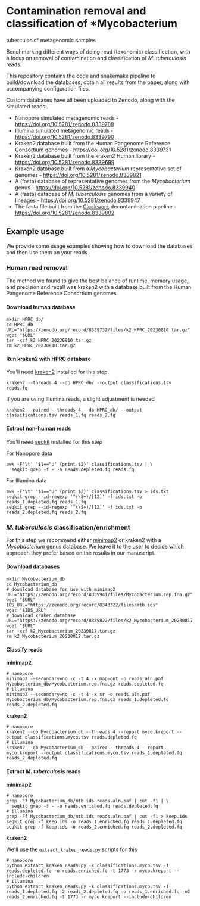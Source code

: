 # Contamination removal and classification of *Mycobacterium

tuberculosis* metagenomic samples

Benchmarking different ways of doing read (taxonomic) classification, with a focus on
removal of contamination and classification of _M. tuberculosis_ reads.

This repository contains the code and snakemake pipeline to build/download the
databases, obtain all results from the paper, along with accompanying configuration
files.

Custom databases have all been uploaded to Zenodo, along with the simulated reads:

- Nanopore simulated metagenomic reads - https://doi.org/10.5281/zenodo.8339788
- Illumina simulated metagenomic reads - https://doi.org/10.5281/zenodo.8339790
- Kraken2 database built from the Human Pangenome Reference Consortium
  genomes - https://doi.org/10.5281/zenodo.8339731
- Kraken2 database built from the kraken2 Human
  library - https://doi.org/10.5281/zenodo.8339699
- Kraken2 database built from a *Mycobacterium* representative set of
  genomes - https://doi.org/10.5281/zenodo.8339821
- A (fasta) database of representative genomes from the *Mycobacterium*
  genus - https://doi.org/10.5281/zenodo.8339940
- A (fasta) database of *M. tuberculosis* genomes from a variety of
  lineages - https://doi.org/10.5281/zenodo.8339947
- The fasta file built from the [Clockwork](https://github.com/iqbal-lab-org/clockwork)
  decontamination pipeline - https://doi.org/10.5281/zenodo.8339802

## Example usage

We provide some usage examples showing how to download the databases and then use them
on your reads.

### Human read removal

The method we found to give the best balance of runtime, memory usage, and precision and
recall was kraken2 with a database built from the Human Pangenome Reference Consortium
genomes.

#### Download human database

```
mkdir HPRC_db/
cd HPRC_db
URL="https://zenodo.org/record/8339732/files/k2_HPRC_20230810.tar.gz"
wget "$URL"
tar -xzf k2_HPRC_20230810.tar.gz
rm k2_HPRC_20230810.tar.gz
```

#### Run kraken2 with HPRC database

You'll need [kraken2](https://github.com/DerrickWood/kraken2) installed for this step.

```
kraken2 --threads 4 --db HPRC_db/ --output classifications.tsv reads.fq
```

If you are using Illumina reads, a slight adjustment is needed

```
kraken2 --paired --threads 4 --db HPRC_db/ --output classifications.tsv reads_1.fq reads_2.fq
```

#### Extract non-human reads

You'll need [seqkit](https://github.com/shenwei356/seqkit) installed for this step

For Nanopore data

```
awk -F'\t' '$1=="U" {print $2}' classifications.tsv | \
  seqkit grep -f - -o reads.depleted.fq reads.fq
```

For Illumina data

```
awk -F'\t' '$1=="U" {print $2}' classifications.tsv > ids.txt
seqkit grep --id-regexp '^(\S+)/[12]' -f ids.txt -o reads_1.depleted.fq reads_1.fq
seqkit grep --id-regexp '^(\S+)/[12]' -f ids.txt -o reads_2.depleted.fq reads_2.fq
```

### *M. tuberculosis* classification/enrichment

For this step we recommend either [minimap2](https://github.com/lh3/minimap2) or kraken2
with a *Mycobacterium* genus database. We leave it to the user to decide which approach
they prefer based on the results in our manuscript.

#### Download databases

```
mkdir Mycobacterium_db
cd Mycobacterium_db
# download database for use with minimap2
URL="https://zenodo.org/record/8339941/files/Mycobacterium.rep.fna.gz"
wget "$URL"
IDS_URL="https://zenodo.org/record/8343322/files/mtb.ids"
wget "$IDS_URL"
# download kraken database
URL="https://zenodo.org/record/8339822/files/k2_Mycobacterium_20230817.tar.gz"
wget "$URL"
tar -xzf k2_Mycobacterium_20230817.tar.gz
rm k2_Mycobacterium_20230817.tar.gz
```

#### Classify reads

**minimap2**

```
# nanopore
minimap2 --secondary=no -c -t 4 -x map-ont -o reads.aln.paf Mycobacterium_db/Mycobacterium.rep.fna.gz reads.depleted.fq
# illumina
minimap2 --secondary=no -c -t 4 -x sr -o reads.aln.paf Mycobacterium_db/Mycobacterium.rep.fna.gz reads_1.depleted.fq reads_2.depleted.fq
```

**kraken2**

```
# nanopore
kraken2 --db Mycobacterium_db --threads 4 --report myco.kreport --output classifications.myco.tsv reads.depleted.fq
# illumina
kraken2 --db Mycobacterium_db --paired --threads 4 --report myco.kreport --output classifications.myco.tsv reads_1.depleted.fq reads_2.depleted.fq
```

#### Extract *M. tuberculosis* reads

**minimap2**

```
# nanopore
grep -Ff Mycobacterium_db/mtb.ids reads.aln.paf | cut -f1 | \
  seqkit grep -f - -o reads.enriched.fq reads.depleted.fq
# illumina
grep -Ff Mycobacterium_db/mtb.ids reads.aln.paf | cut -f1 > keep.ids
seqkit grep -f keep.ids -o reads_1.enriched.fq reads_1.depleted.fq
seqkit grep -f keep.ids -o reads_2.enriched.fq reads_2.depleted.fq
```

**kraken2**

We'll use
the [`extract_kraken_reads.py` scripts](https://github.com/jenniferlu717/KrakenTools#extract_kraken_readspy)
for this

```
# nanopore
python extract_kraken_reads.py -k classifications.myco.tsv -1 reads.depleted.fq -o reads.enriched.fq -t 1773 -r myco.kreport --include-children
# illumina
python extract_kraken_reads.py -k classifications.myco.tsv -1 reads_1.depleted.fq -2 reads_2.depleted.fq -o reads_1.enriched.fq -o2 reads_2.enriched.fq -t 1773 -r myco.kreport --include-children
```